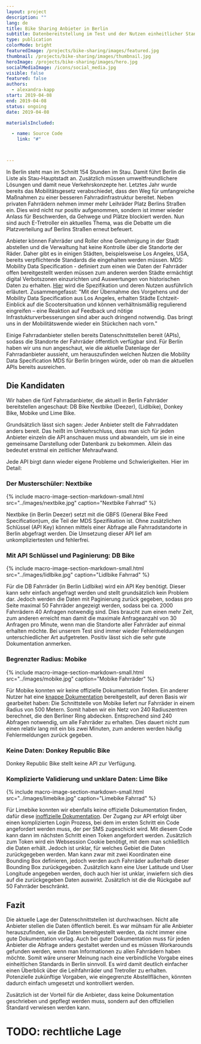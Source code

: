 ```yaml
---
layout: project
description: ""
lang: de
title: Bike Sharing Anbieter in Berlin
subtitle: Datenbereitstellung im Test und der Nutzen einheitlicher Standards
type: publication
colorMode: bright
featuredImage: /projects/bike-sharing/images/featured.jpg
thumbnail: /projects/bike-sharing/images/thumbnail.jpg
heroImage: /projects/bike-sharing/images/hero.jpg
socialMediaImage: /icons/social_media.jpg
visible: false
featured: false
authors:
  - alexandra-kapp
start: 2019-04-08
end: 2019-04-08
status: ongoing
date: 2019-04-08

materialsIncluded:

  - name: Source Code
    link: "#"



---
```


In Berlin steht man im Schnitt 154 Stunden im Stau. Damit führt Berlin die Liste als Stau-Hauptstadt an. Zusätzlich müssen umweltfreundlichere  Lösungen und damit neue Verkehrskonzepte her. Letztes Jahr wurde bereits das Mobilitätsgesetz verabschiedet, dass den Weg für umfangreiche Maßnahmen zu einer besseren Fahrradinfrastruktur bereitet. Neben privaten Fahrrädern nehmen immer mehr Leihräder Platz Berlins Straßen ein. Dies wird nicht nur positiv aufgenommen, sondern ist immer wieder Anlass für Beschwerden, da Gehwege und Plätze blockiert werden. Nun sind auch E-Tretroller ein aktuelles Thema, was die Debatte um die Platzverteilung auf Berlins Straßen erneut befeuert. 

Anbieter können Fahrräder und Roller ohne Genehmigung in der Stadt abstellen und die Verwaltung hat keine Kontrolle über die Standorte der Räder. Daher gibt es in einigen Städten, beispielsweise Los Angeles, USA, bereits verpflichtende Standards die eingehalten werden müssen. MDS: Mobility Data Specification - definiert zum einen wie Daten der Fahrräder offen bereitgestellt werden müssen zum anderen werden Städte ermächtigt digital Verbotszonen einzurichten und Auswertungen von historischen Daten zu erhalten. [Hier](https://radforschung.org/log/rollersharing-was-staedte-lernen-koennen/) wird die Spezifikation und deren Nutzen ausführlich erläutert. Zusammengefasst: "Mit der Übernahme des Vorgehens und der Mobility Data Specification aus Los Angeles, erhalten Städte Echtzeit-Einblick auf die Scootersituation und können verhältnismäßig regulierend eingreifen – eine Reaktion auf Feedback und nötige Infrastukturverbesserungen sind aber auch dringend notwendig. Das bringt uns in der Mobilitätswende wieder ein Stückchen nach vorn."

Einige Fahrradanbieter stellen bereits Datenschnittstellen bereit (APIs), sodass die Standorte der Fahrräder öffentlich verfügbar sind. Für Berlin haben wir uns nun angeschaut, wie die aktuelle Datenlage der Fahrradanbieter aussieht, um herauszufinden welchen Nutzen die Mobility Data Specification MDS für Berlin bringen würde, oder ob man die aktuellen APIs bereits ausreichen.

## Die Kandidaten
Wir haben die fünf Fahrradanbieter, die aktuell in Berlin Fahrräder bereitstellen angeschaut: DB Bike Nextbike (Deezer), (Lidlbike), Donkey Bike, Mobike und Lime Bike.

Grundsätzlich lässt sich sagen: Jeder Anbieter stellt die Fahrraddaten anders bereit. Das heißt im Umkehrschluss, dass man sich für jeden Anbieter einzeln die API anschauen muss und abwandeln, um sie in eine gemeinsame Darstellung oder Datenbank zu bekommen. Allein das bedeutet erstmal ein zeitlicher Mehraufwand.

Jede API birgt dann wieder eigene Probleme und Schwierigkeiten. Hier im Detail:
### Der Musterschüler: Nextbike

{% include macro-image-section-markdown-small.html src="../images/nextbike.jpg" caption="Nextbike Fahrrad" %}

Nextbike (in Berlin Deezer) setzt mit die GBFS (General Bike Feed Specification)um, die Teil der MDS Spezifikation ist.
Ohne zusätzlichen Schlüssel (API Key) können mittels einer Abfrage alle Fahrradstandorte in Berlin abgefragt werden. Die Umsetzung dieser API lief am unkompliziertesten und fehlerfrei. 

### Mit API Schlüssel und Paginierung: DB Bike

{% include macro-image-section-markdown-small.html src="../images/lidlbike.jpg" caption="Lidlbike Fahrrad" %}

Für die DB Fahrräder (in Berlin Lidlbike) wird ein API Key benötigt. Dieser kann sehr einfach angefragt werden und stellt grundsätzlich kein Problem dar. Jedoch werden die Daten mit Paginierung zurück gegeben, sodass pro Seite maximal 50 Fahrräder angezeigt werden, sodass bei ca. 2000 Fahrrädern 40 Anfragen notwendig sind. Dies braucht zum einen mehr Zeit, zum anderen erreicht man damit die maximale Anfrageanzahl von 30 Anfragen pro Minute, wenn man die Standorte aller Fahrräder auf einmal erhalten möchte.
Bei unserem Test sind immer wieder Fehlermeldungen unterschiedlicher Art aufgetreten.
Positiv lässt sich die sehr gute Dokumentation anmerken.

### Begrenzter Radius: Mobike

{% include macro-image-section-markdown-small.html src="../images/mobike.jpg" caption="Mobike Fahrräder" %}

Für Mobike konnten wir keine offizielle Dokumentation finden. Ein anderer Nutzer hat eine [knappe Dokumentation](https://github.com/ubahnverleih/WoBike/blob/master/Mobike.md) bereitgestellt, auf deren Basis wir gearbeitet haben:
Die Schnittstelle von Mobike liefert nur Fahrräder in einem Radius von 500 Metern. Somit haben wir ein Netz von 240 Radiuszentren berechnet, die den Berliner Ring abdecken. Entsprechend sind 240 Abfragen notwendig, um alle Fahrräder zu erhalten. Dies dauert nicht zum einen relativ lang mit ein bis zwei Minuten, zum anderen werden häufig Fehlermeldungen zurück gegeben.

### Keine Daten: Donkey Republic Bike
Donkey Republic Bike stellt keine API zur Verfügung. 

### Komplizierte Validierung und unklare Daten: Lime Bike

{% include macro-image-section-markdown-small.html src="../images/limebike.jpg" caption="Limebike Fahrrad" %}

Für Limebike konnten wir ebenfalls keine offizielle Dokumentation finden, dafür diese [inoffizielle Dokumentation](https://github.com/ubahnverleih/WoBike/blob/master/Lime.md). Der Zugang zur API erfolgt über einen komplizierten Login Prozess, bei dem im ersten Schritt ein Code angefordert werden muss, der per SMS zugeschickt wird. Mit diesem Code kann dann im nächsten Schritt einen Token angefordert werden. Zusätzlich zum Token wird ein Websession Cookie benötigt, mit dem man schließlich die Daten erhält. 
Jedoch ist unklar, für welches Gebiet die Daten zurückgegeben werden. Man kann zwar mit zwei Koordinaten eine Bounding Box definieren, jedoch werden auch Fahrräder außerhalb dieser Bounding Box zurückgegeben. Zusätzlich kann eine User Latitude und User Longitude angegeben werden, doch auch hier ist unklar, inwiefern sich dies auf die zurückgegeben Daten auswirkt. Zusätzlich ist die die Rückgabe auf 50 Fahrräder beschränkt.

## Fazit
Die aktuelle Lage der Datenschnittstellen ist durchwachsen. Nicht alle Anbieter stellen die Daten öffentlich bereit. Es war mühsam für alle Anbieter herauszufinden, wie die Daten bereitgestellt werden, da nicht immer eine gute Dokumentation vorlag. Auch bei guter Dokumentation muss für jeden Anbieter die Abfrage anders gestaltet werden und es müssen Workarounds gefunden werden, wenn man Informationen zu allen Fahrrädern haben möchte.
Somit wäre unserer Meinung nach eine verbindliche Vorgabe eines einheitlichen Standards in Berlin sinnvoll. Es wird damit deutlich einfacher einen Überblick über die Leihfahrräder und Tretroller zu erhalten. Potenzielle zukünftige Vorgaben, wie eingegrenzte Abstellflächen, könnten dadurch einfach umgesetzt und kontrolliert werden. 

Zusätzlich ist der Vorteil für die Anbieter, dass keine Dokumentation geschrieben und gepflegt werden muss, sondern auf den offiziellen Standard verwiesen werden kann.

# TODO: rechtliche Lage
